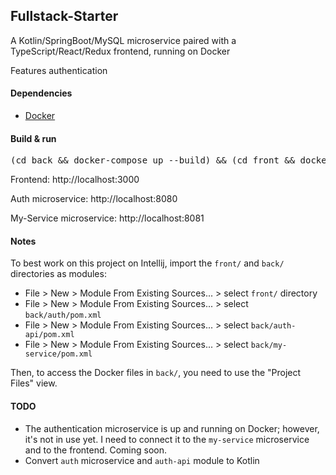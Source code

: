 ## Fullstack-Starter

A Kotlin/SpringBoot/MySQL microservice paired with a TypeScript/React/Redux frontend, running on Docker

Features authentication

#### Dependencies

* [Docker](https://www.docker.com/)

#### Build & run

<pre>
(cd back && docker-compose up --build) && (cd front && docker-compose up --build) 
</pre>

Frontend: http://localhost:3000

Auth microservice: http://localhost:8080

My-Service microservice: http://localhost:8081

#### Notes

To best work on this project on Intellij, import the `front/` and `back/` directories as modules:

- File > New > Module From Existing Sources... > select `front/` directory
- File > New > Module From Existing Sources... > select `back/auth/pom.xml`
- File > New > Module From Existing Sources... > select `back/auth-api/pom.xml`
- File > New > Module From Existing Sources... > select `back/my-service/pom.xml`

Then, to access the Docker files in `back/`, you need to use the "Project Files" view.

#### TODO

- The authentication microservice is up and running on Docker; however, it's not in use yet. I need to connect it to the `my-service` microservice and to the frontend. Coming soon.
- Convert `auth` microservice and `auth-api` module to Kotlin